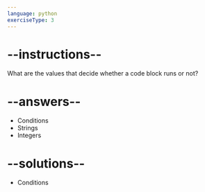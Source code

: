 ```yaml
---
language: python
exerciseType: 3
---
```


# --instructions--

What are the values that decide whether a code block runs or not?

# --answers--

- Conditions
- Strings
- Integers

# --solutions--

- Conditions
